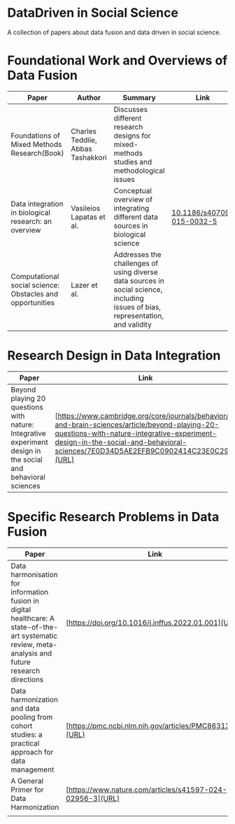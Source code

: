# DataDriven in Social Science
A collection of papers about data fusion and data driven in social science.

# Foundational Work and Overviews of Data Fusion
| Paper | Author | Summary | Link |
| -------- | --- |-------- |--|
| Foundations of Mixed Methods Research(Book) | Charles Teddlie, Abbas Tashakkori | Discusses different research designs for mixed-methods studies and methodological issues |   |
| Data integration in biological research: an overview  | Vasileios Lapatas et al.| Conceptual overview of integrating different data sources in biological science | [10.1186/s40709-015-0032-5](URL)|
| Computational social science: Obstacles and opportunities |  Lazer et al. | Addresses the challenges of using diverse data sources in social science, including issues of bias, representation, and validity |  |

# Research Design in Data Integration
| Paper | Link |
| -------- | --|
|Beyond playing 20 questions with nature: Integrative experiment design in the social and behavioral sciences | [https://www.cambridge.org/core/journals/behavioral-and-brain-sciences/article/beyond-playing-20-questions-with-nature-integrative-experiment-design-in-the-social-and-behavioral-sciences/7E0D34D5AE2EFB9C0902414C23E0C292](URL) |

# Specific Research Problems in Data Fusion 

| Paper | Link |
| -------- | --|
|Data harmonisation for information fusion in digital healthcare: A state-of-the-art systematic review, meta-analysis and future research directions | [https://doi.org/10.1016/j.inffus.2022.01.001](URL) |
|Data harmonization and data pooling from cohort studies: a practical approach for data management | [https://pmc.ncbi.nlm.nih.gov/articles/PMC8631396/](URL) |
|A General Primer for Data Harmonization | [https://www.nature.com/articles/s41597-024-02956-3](URL) |
|          |   |

